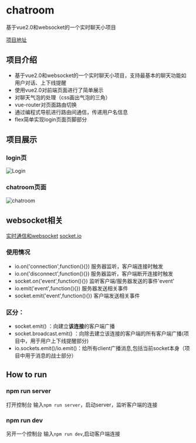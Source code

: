 # chatroom

基于vue2.0和websocket的一个实时聊天小项目

[项目地址](https://github.com/Yaer23/vue-chatroom)

## 项目介绍

 - 基于vue2.0和websocket的一个实时聊天小项目，支持最基本的聊天功能如用户对话、上下线提醒
 - 使用vue2.0对前端页面进行了简单展示
 - 对聊天气泡的处理（css画出气泡的三角）
 - vue-router对页面路由切换
 - 通过编程式导航进行路由间通信，传递用户名信息
 - flex简单实现login页面页脚部分

## 项目展示

### login页

![Login](http://oofwms1or.bkt.clouddn.com/chat-login.png)

### chatroom页面

![chatroom](http://oofwms1or.bkt.clouddn.com/chat-room.png)

## websocket相关

[实时通信和websocket](https://blog.csdn.net/qq_35936643/article/details/79928532)
[socket.io](https://socket.io/)

### 使用情况

 - io.on('connection',function(){}) 服务器监听，客户端连接时触发
 - io.on('disconnect',function(){}) 服务器监听，客户端断开连接时触发
 - socket.on('event',function(){}) 监听客户端/服务器发送的事件'event'
 - io.emit('event',function(){}) 服务器发送相关事件
 - socket.emit('event',function(){}) 客户端发送相关事件

### 区分：

 - socket.emit() ：向建立**该连接**的客户端广播  
 - socket.broadcast.emit() ：向除去建立该连接的客户端的所有客户端广播(项目中，用于用户上下线提醒部分) 
 - io.sockets.emit()/io.emit()：给所有client广播消息,包括当前socket本身（项目中用于消息的战士部分）

## How to run

### npm run server

打开控制台 输入`npm run server`，启动server，监听客户端的连接

### npm run dev

另开一个控制台 输入`npm run dev`,启动客户端连接